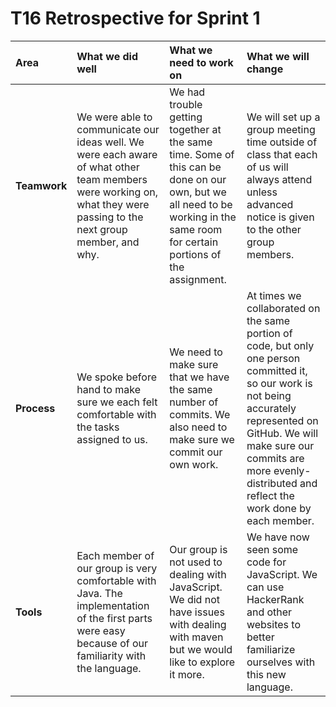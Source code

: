 # T16 Retrospective for Sprint 1

Area | What we did well | What we need to work on | What we will change
:--- | :------- | :--------- | :---------------------
**Teamwork** | We were able to communicate our ideas well.  We were each aware of what other team members were working on, what they were passing to the next group member, and why. | We had trouble getting together at the same time.  Some of this can be done on our own, but we all need to be working in the same room for certain portions of the assignment. | We will set up a group meeting time outside of class that each of us will always attend unless advanced notice is given to the other group members.
**Process** | We spoke before hand to make sure we each felt comfortable with the tasks assigned to us.  | We need to make sure that we have the same number of commits. We also need to make sure we commit our own work.  | At times we collaborated on the same portion of code, but only one person committed it, so our work is not being accurately represented on GitHub.  We will make sure our commits are more evenly-distributed and reflect the work done by each member.
**Tools** | Each member of our group is very comfortable with Java.  The implementation of the first parts were easy because of our familiarity with the language. | 	Our group is not used to dealing with JavaScript. We did not have issues with dealing with maven but we would like to explore it more. | We have now seen some code for JavaScript.  We can use HackerRank and other websites to better familiarize ourselves with this new language.
